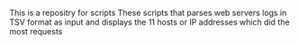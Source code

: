 This is a repositry for scripts 
These scripts that parses web servers logs in TSV format as input and displays the 11 hosts or IP addresses which did the most requests
